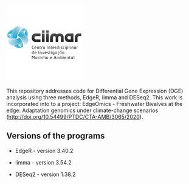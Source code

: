  <img src="CIIMAR_logo.png" alt="Imagem 2" width="200">

This repository addresses code for Differential Gene Expression (DGE) analysis using three methods, EdgeR, limma and DESeq2. This work is incorporated into to a project: EdgeOmics - Freshwater Bivalves at the edge: Adaptation genomics under climate-change scenarios (http://doi.org/10.54499/PTDC/CTA-AMB/3065/2020).

## Versions of the programs

- EdgeR - version 3.40.2

- limma - version 3.54.2

- DESeq2 - version 1.38.2
